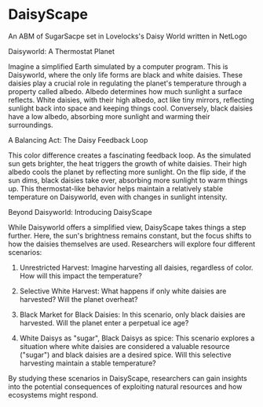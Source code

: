 # DaisyScape
An ABM of SugarSacpe set in Lovelocks's Daisy World written in NetLogo

Daisyworld: A Thermostat Planet

Imagine a simplified Earth simulated by a computer program. This is Daisyworld, where the only life forms are black and white daisies. These daisies play a crucial role in regulating the planet's temperature through a property called albedo. Albedo determines how much sunlight a surface reflects. White daisies, with their high albedo, act like tiny mirrors, reflecting sunlight back into space and keeping things cool. Conversely, black daisies have a low albedo, absorbing more sunlight and warming their surroundings.

A Balancing Act: The Daisy Feedback Loop

This color difference creates a fascinating feedback loop. As the simulated sun gets brighter, the heat triggers the growth of white daisies. Their high albedo cools the planet by reflecting more sunlight. On the flip side, if the sun dims, black daisies take over, absorbing more sunlight to warm things up. This thermostat-like behavior helps maintain a relatively stable temperature on Daisyworld, even with changes in sunlight intensity.

Beyond Daisyworld: Introducing DaisyScape

While Daisyworld offers a simplified view, DaisyScape takes things a step further. Here, the sun's brightness remains constant, but the focus shifts to how the daisies themselves are used. Researchers will explore four different scenarios:

1. Unrestricted Harvest: Imagine harvesting all daisies, regardless of color. How will this impact the temperature?

2. Selective White Harvest: What happens if only white daisies are harvested? Will the planet overheat?

3. Black Market for Black Daisies: In this scenario, only black daisies are harvested. Will the planet enter a perpetual ice age?

4. White Daisys as "sugar", Black Daisys as spice: This scenario explores a situation where white daisies are considered a valuable resource ("sugar") and black daisies are a desired spice. Will this selective harvesting maintain a stable temperature?

By studying these scenarios in DaisyScape, researchers can gain insights into the potential consequences of exploiting natural resources and how ecosystems might respond.

